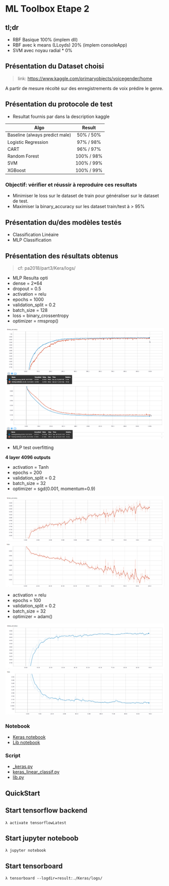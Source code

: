 # ML Toolbox Etape 2

## tl;dr

* RBF Basique 100% (implem dll)
* RBF avec k means (LLoyds) 20% (implem consoleApp)
* SVM avec noyau radial * 0%

## Présentation du Dataset choisi

> link: https://www.kaggle.com/primaryobjects/voicegender/home

A partir de mesure récolté sur des enregistrements de voix prédire le genre.

## Présentation du protocole de test

* Resultat fournis par dans la description kaggle

| Algo                              | Result        |
| --------------------------------- |:-------------:|
| Baseline (always predict male)    | 50% / 50%     |
| Logistic Regression               | 97% / 98%     |
| CART                              | 96% / 97%     |
| Random Forest                     | 100% / 98%    |
| SVM                               | 100% / 99%    |
| XGBoost                           | 100% / 99%    |

### Objectif: vérifier et réussir à reproduire ces resultats

* Minimiser le loss sur le dataset de train pour généraliser sur le dataset de test.
* Maximiser la binary_accuracy sur les dataset train/test à > 95%

## Présentation du/des modèles testés

* Classification Linéaire
* MLP Classification

## Présentation des résultats obtenus

> cf: pa2018/part3/Kera/logs/

* MLP Resulta opti
* dense = 2*64
* dropout = 0.5
* activation = relu
* epochs = 1000
* validation_split = 0.2
* batch_size = 128
* loss = binary_crossentropy
* optimizer = rmsprop()

<img src="./img/mlp.png">

* MLP test overfitting

__4 layer 4096 outputs__

* activation = Tanh
* epochs = 200
* validation_split = 0.2
* batch_size = 32
* optimizer = sgd(0.001, momentum=0.9)

<img src="./img/tanh/4_4092_accuracy.png">
<img src="./img/tanh/4_4092_loss.png">

* activation = relu
* epochs = 100
* validation_split = 0.2
* batch_size = 32
* optimizer = adam()

<img src="./img/relu/4_4092_accuracy.png">
<img src="./img/relu/4_4092_loss.png">


### Notebook

* [Keras notebook](./Keras/KerasMLPClassification.ipynb)
* [Lib notebook](./Keras/LibLinearClassification.ipynb)

### Script

* [_keras.py](./Keras/_keras.py)
* [keras_linear_classif.py](./Keras/keras_linear_classif.py)
* [lib.py](./Keras/lib.py)

## QuickStart

## Start tensorflow backend

```console
λ activate tensorflowLatest
```

## Start jupyter noteboob

```console
λ jupyter notebook
```

## Start tensorboard

```console
λ tensorboard --logdir=result:./Keras/logs/
```
